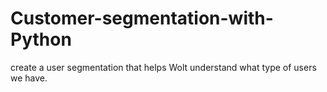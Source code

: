 # Customer-segmentation-with-Python

create a user segmentation that helps Wolt understand what type of
users we have. 
